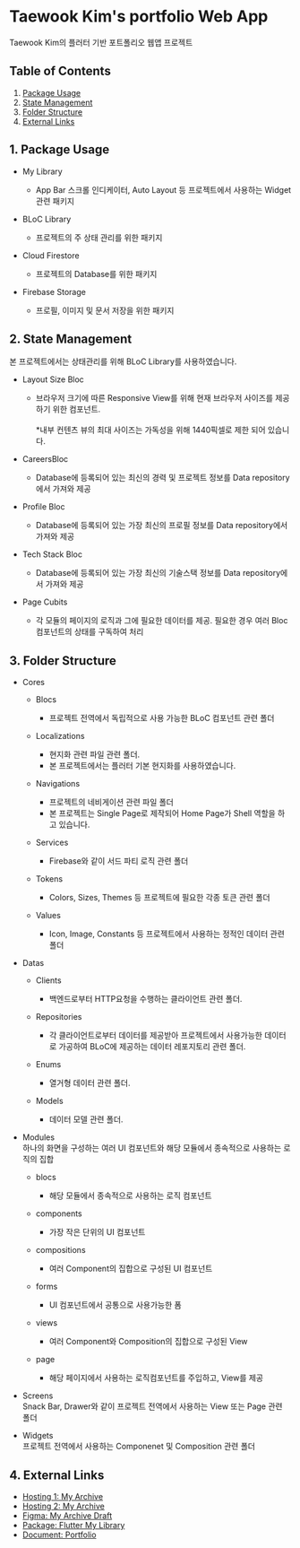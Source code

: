 # Taewook Kim's portfolio Web App

Taewook Kim의 플러터 기반 포트폴리오 웹앱 프로젝트

## Table of Contents
1. [Package Usage](#1-package-usage)
2. [State Management](#2-state-management) 
3. [Folder Structure](#3-folder-structure)
3. [External Links](#4-external-links)

## 1. Package Usage
* My Library
    - App Bar 스크롤 인디케이터, Auto Layout 등 프로젝트에서 사용하는 Widget 관련 패키지

* BLoC Library
    - 프로젝트의 주 상태 관리를 위한 패키지

* Cloud Firestore
    - 프로젝트의 Database를 위한 패키지

* Firebase Storage
    - 프로필, 이미지 및 문서 저장을 위한 패키지

## 2. State Management
본 프로젝트에서는 상태관리를 위해 BLoC Library를 사용하였습니다.

* Layout Size Bloc
    - 브라우저 크기에 따른 Responsive View를 위해 현재 브라우저 사이즈를 제공하기 위한 컴포넌트.
    <br/><br/>*내부 컨텐츠 뷰의 최대 사이즈는 가독성을 위해 1440픽셀로 제한 되어 있습니다.

* CareersBloc
    - Database에 등록되어 있는 최신의 경력 및 프로젝트 정보를 Data repository에서 가져와 제공

* Profile Bloc
    - Database에 등록되어 있는 가장 최신의 프로필 정보를 Data repository에서 가져와 제공

* Tech Stack Bloc
    - Database에 등록되어 있는 가장 최신의 기술스택 정보를 Data repository에서 가져와 제공

* Page Cubits
    - 각 모듈의 페이지의 로직과 그에 필요한 데이터를 제공. 필요한 경우 여러 Bloc 컴포넌트의 상태를 구독하여 처리

## 3. Folder Structure
* Cores
    - Blocs
        - 프로젝트 전역에서 독립적으로 사용 가능한 BLoC 컴포넌트 관련 폴더

    - Localizations
        - 현지화 관련 파일 관련 폴더.
        - 본 프로젝트에서는 플러터 기본 현지화를 사용하였습니다.

    - Navigations
        - 프로젝트의 네비게이션 관련 파일 폴더
        - 본 프로젝트는 Single Page로 제작되어 Home Page가 Shell 역할을 하고 있습니다.

    - Services
        - Firebase와 같이 서드 파티 로직 관련 폴더

    - Tokens
        - Colors, Sizes, Themes 등 프로젝트에 필요한 각종 토큰 관련 폴더

    - Values
        - Icon, Image, Constants 등 프로젝트에서 사용하는 정적인 데이터 관련 폴더

* Datas 
    - Clients
        - 백엔드로부터 HTTP요청을 수행하는 클라이언트 관련 폴더.

    - Repositories
        - 각 클라이언트로부터 데이터를 제공받아 프로젝트에서 사용가능한  데이터로 가공하여 BLoC에 제공하는 데이터 레포지토리 관련 폴더.

    - Enums
        - 열거형 데이터 관련 폴더.

    - Models
        - 데이터 모델 관련 폴더.

* Modules
<br/>하나의 화면을 구성하는 여러 UI 컴포넌트와 해당 모듈에서 종속적으로 사용하는 로직의 집합
    - blocs
        - 해당 모듈에서 종속적으로 사용하는 로직 컴포넌트

    - components
        - 가장 작은 단위의 UI 컴포넌트

    - compositions
        - 여러 Component의 집합으로 구성된 UI 컴포넌트

    - forms
        - UI 컴포넌트에서 공통으로 사용가능한 폼

    - views
        - 여러 Component와 Composition의 집합으로 구성된 View

    - page
        - 해당 페이지에서 사용하는 로직컴포넌트를 주입하고, View를 제공

* Screens
<br/>Snack Bar, Drawer와 같이 프로젝트 전역에서 사용하는 View 또는 Page 관련 폴더

* Widgets
<br/>프로젝트 전역에서 사용하는 Componenet 및 Composition 관련 폴더

## 4. External Links
- [Hosting 1: My Archive ](https://myarchive-75f55.web.app/)
- [Hosting 2: My Archive](https://myarchive-75f55.firebaseapp.com/)
- [Figma: My Archive Draft](https://www.figma.com/design/ubjj6qqQX1OtNfcegSFXal/Draft%2FPublic%2FMyArchive?node-id=0-1&t=v5gCcSvY0tHMHgY5-1)
- [Package: Flutter My Library](https://github.com/Kimtw-biz/My-Library)
- [Document: Portfolio](https://firebasestorage.googleapis.com/v0/b/myarchive-75f55.appspot.com/o/cvs%2F20240619_%E1%84%91%E1%85%B3%E1%86%AF%E1%84%85%E1%85%A5%E1%84%90%E1%85%A5_%E1%84%80%E1%85%A2%E1%84%87%E1%85%A1%E1%86%AF%E1%84%8C%E1%85%A1_%E1%84%80%E1%85%B5%E1%86%B7%E1%84%90%E1%85%A2%E1%84%8B%E1%85%AE%E1%86%A8_%E1%84%91%E1%85%A9%E1%84%90%E1%85%B3%E1%84%91%E1%85%A9%E1%86%AF%E1%84%85%E1%85%B5%E1%84%8B%E1%85%A9.pdf?alt=media&token=9c9f225f-f47d-4e71-95c6-ce55aff1c896)